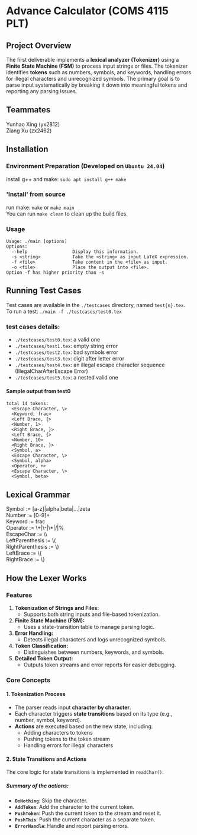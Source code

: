 # Advance Calculator (COMS 4115 PLT)

## **Project Overview**

The first deliverable implements a **lexical analyzer (Tokenizer)** using a **Finite State Machine (FSM)** to process input strings or files. The tokenizer identifies **tokens** such as numbers, symbols, and keywords, handling errors for illegal characters and unrecognized symbols. The primary goal is to parse input systematically by breaking it down into meaningful tokens and reporting any parsing issues.

## Teammates
Yunhao Xing (yx2812)  
Ziang Xu (zx2462) 

## Installation

### Environment Preparation (Developed on `Ubuntu 24.04`)
install g++ and make: `sudo apt install g++ make`

### 'Install' from source
run make: `make` or `make main`  
You can run `make clean` to clean up the build files.

### Usage
```
Usage: ./main [options]
Options:
  --help                 Display this information.
  -s <string>            Take the <string> as input LaTeX expression.
  -f <file>              Take content in the <file> as input.
  -o <file>              Place the output into <file>.
Option -f has higher priority than -s
```

## Running Test Cases
Test cases are available in the `./testcases` directory, named `test{n}.tex`.  
To run a test: `./main -f ./testcases/test0.tex`

### test cases details:
  -  `./testcases/test0.tex`: a valid one
  -  `./testcases/test1.tex`: empty string error
  -  `./testcases/test2.tex`: bad symbols error
  -  `./testcases/test3.tex`: digit after letter error
  -  `./testcases/test4.tex`: an illegal escape character sequence (IllegalCharAfterEscape Error)
  -  `./testcases/test5.tex`: a nested valid one

#### Sample output from test0
```
total 14 tokens:
  <Escape Character, \>
  <Keyword, frac>
  <Left Brace, {>
  <Number, 1>
  <Right Brace, }>
  <Left Brace, {>
  <Number, 10>
  <Right Brace, }>
  <Symbol, a>
  <Escape Character, \>
  <Symbol, alpha>
  <Operator, +>
  <Escape Character, \>
  <Symbol, beta>
``` 


## Lexical Grammar
Symbol := [a-z]|alpha|beta|...|zeta  
Number := [0-9]+  
Keyword := frac  
Operator := \\+|\\-|\\*|/|%  
EscapeChar := \\\  
LeftParenthesis := \\(  
RightParenthesis := \\)  
LeftBrace := \\{  
RightBrace := \\}  

## How the Lexer Works
### **Features**
1. **Tokenization of Strings and Files:** 
   - Supports both string inputs and file-based tokenization.
2. **Finite State Machine (FSM):** 
   - Uses a state-transition table to manage parsing logic.
3. **Error Handling:** 
   - Detects illegal characters and logs unrecognized symbols.
4. **Token Classification:** 
   - Distinguishes between numbers, keywords, and symbols.
5. **Detailed Token Output:** 
   - Outputs token streams and error reports for easier debugging.


### **Core Concepts**
#### **1. Tokenization Process**
- The parser reads input **character by character**.
- Each character triggers **state transitions** based on its type (e.g., number, symbol, keyword).
- **Actions** are executed based on the new state, including:
  - Adding characters to tokens
  - Pushing tokens to the token stream
  - Handling errors for illegal characters

#### **2. State Transitions and Actions**
The core logic for state transitions is implemented in `readChar()`. 
##### Summary of the actions:
- **`DoNothing`**: Skip the character.
- **`AddToken`**: Add the character to the current token.
- **`PushToken`**: Push the current token to the stream and reset it.
- **`PushThis`**: Push the current character as a separate token.
- **`ErrorHandle`**: Handle and report parsing errors.